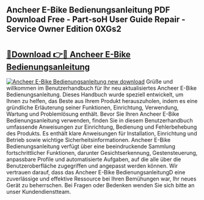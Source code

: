## Ancheer E-Bike Bedienungsanleitung PDF Download Free - Part-soH User Guide Repair - Service Owner Edition 0XGs2

# <h2><a href="http://df5e5c.blite.top/?on=Ancheer+E-Bike+Bedienungsanleitung">🔗Download 👉🔴 Ancheer E-Bike Bedienungsanleitung</a></h2>

[![Ancheer E-Bike Bedienungsanleitung new download](https://i.imgur.com/lujVjoI.png)](http://df5e5c.blite.top/?on=Ancheer+E-Bike+Bedienungsanleitung)
Grüße und willkommen im Benutzerhandbuch für Ihr neu aktualisiertes Ancheer E-Bike Bedienungsanleitung. Dieses Handbuch wurde speziell entwickelt, um Ihnen zu helfen, das Beste aus Ihrem Produkt herauszuholen, indem es eine gründliche Erläuterung seiner Funktionen, Einrichtung, Verwendung, Wartung und Problemlösung enthält. Bevor Sie Ihren Ancheer E-Bike Bedienungsanleitung verwenden, finden Sie in diesem Benutzerhandbuch umfassende Anweisungen zur Einrichtung, Bedienung und Fehlerbehebung des Produkts. Es enthält klare Anweisungen für Installation, Einrichtung und Betrieb sowie wichtige Sicherheitsinformationen. Ancheer E-Bike Bedienungsanleitung verfügt über eine beeindruckende Sammlung fortschrittlicher Funktionen, darunter Gesichtserkennung, Gestensteuerung, anpassbare Profile und automatisierte Aufgaben, auf die alle über die Benutzeroberfläche zugegriffen und angepasst werden können. Wir vertrauen darauf, dass das Ancheer E-Bike BedienungsanleitungD eine zuverlässige und effektive Ressource bei Ihren Bemühungen war, Ihr neues Gerät zu beherrschen. Bei Fragen oder Bedenken wenden Sie sich bitte an unser Kundendienstteam.

